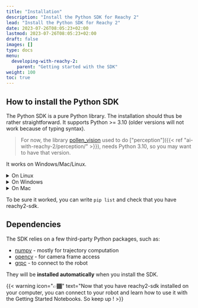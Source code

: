 ```yaml
---
title: "Installation"
description: "Install the Python SDK for Reachy 2"
lead: "Install the Python SDK for Reachy 2"
date: 2023-07-26T08:05:23+02:00
lastmod: 2023-07-26T08:05:23+02:00
draft: false
images: []
type: docs
menu:
  developing-with-reachy-2:
    parent: "Getting started with the SDK"
weight: 100
toc: true
---
```



## How to install the Python SDK

The Python SDK is a pure Python library. The installation should thus be rather straightforward. It supports Python >= 3.10 (older versions will not work because of typing syntax). 

> For now, the library [pollen_vision](pollen-robotics/pollen-vision) used to do ["perception"]({{< ref "ai-with-reachy-2/perception/" >}}), needs Python 3.10, so you may want to have that version. 

It works on Windows/Mac/Linux.

<details>
<summary>On Linux</summary>

We recommend to use [virtual environment](https://docs.python.org/3/tutorial/venv.html) for your development. They make the installation simple and avoid compatibility issues. They also come with their [pip](https://pip.pypa.io/en/stable/) command.

Inside your virtual environment, you can install the library either from Pypi, or by cloning all the repository : 

### From PyPi

```bash
pip install reachy2-sdk
```

### From the source

```bash
git clone https://github.com/pollen-robotics/reachy2-sdk.git
cd reachy2-sdk
pip install -e reachy2-sdk
```

</details>

<details>
<summary>On Windows</summary>

We recommend you to use a virtual environment, that will allow you to have all the needed packages to control Reachy without any conflict with already existing packages on your computer. 

### Create the virtual environment :

1. You can use Miniconda, which is a minimal version of the Anaconda Python distribution. You need to download it [there](https://www.anaconda.com/download/success) : scroll down until you reach the Miniconda Installers and click on the Windows installer. 

    {{< img "images/sdk/getting_started/conda_install.png" 300x "miniconda">}}
    
2. Launch the .exe you just downloaded and follow the installation procedure. 
    
    {{< img "images/sdk/getting_started/conda_install_2.png" 300x "miniconda installer">}}
    
3. Open the Anaconda Powershell Prompt on your applications and type `conda create -n <env_name> python=3.10 git`, for example `conda create -n reachy python=3.10 git` (to install the supported version of Python and Git with your new environment)
    
    {{< img "images/sdk/getting_started/create_env.png" 300x "create venv">}}
    
4. Then activate your virtual environment : `conda activate <env_name>`
    
    {{< img "images/sdk/getting_started/activate_env.png" 300x "activate venv">}}
    

### Install the SDK Client :

Inside your virtual environment, you can install the library either from Pypi, or by cloning all the repository : 

#### From Pypi 
```bash
pip install reachy2-sdk
```

#### From source  
1. Create a folder (for example “Dev”) 
    > `mkdir Dev`
2. Go in this folder
    >  `cd \Dev\`
3. Clone the SDK repository in this folder
    > `git clone https://github.com/pollen-robotics/reachy2-sdk.git`
4. Go in this new subfolder
    > `cd \reachy2-sdk\`
5. Install the library 
    > `pip install -e` . *that command will install all the needed packages and libraries to make the SDK work on your virtual environment*



</details>

<details>
<summary>On Mac</summary>

To be done. 

</details>

To be sure it worked, you can write `pip list` and check that you have reachy2-sdk.  


## Dependencies

The SDK relies on a few third-party Python packages, such as:

* [numpy](https://numpy.org) - mostly for trajectory computation
* [opencv](https://opencv.org) - for camera frame access
* [grpc](https://grpc.io) - to connect to the robot

They will be **installed automatically** when you install the SDK.



{{< warning icon="👉🏾" text="Now that you have reachy2-sdk installed on your computer, you can connect to your robot and learn how to use it with the Getting Started Notebooks. So keep up ! >}}